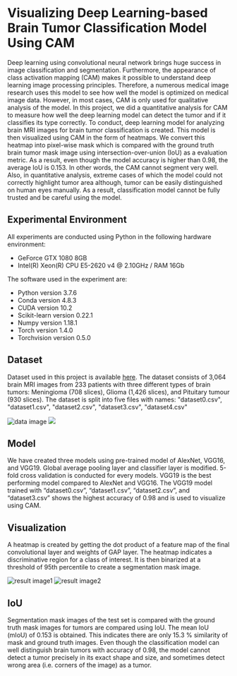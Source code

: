 # Visualizing Deep Learning-based Brain Tumor Classification Model Using CAM

Deep learning using convolutional neural network brings huge success in image classification and segmentation. Furthermore, the appearance of class activation mapping (CAM) makes it possible to understand deep learning image processing principles. Therefore, a numerous medical image research uses this model to see how well the model is optimized on medical image data. However, in most cases, CAM is only used for qualitative analysis of the model. In this project, we did a quantitative analysis for CAM to measure how well the deep learning model can detect the tumor and if it classifies its type correctly. To conduct, deep learning model for analyzing brain MRI images for brain tumor classification is created. This model is then visualized using CAM in the form of heatmaps. We convert this heatmap into pixel-wise mask which is compared with the ground truth brain tumor mask image using intersection-over-union (IoU) as a evaluation metric. As a result, even though the model accuracy is higher than 0.98, the average IoU is 0.153. In other words, the CAM cannot segment very well. Also, in quantitative analysis, extreme cases of which the model could not correctly highlight tumor area although, tumor can be easily distinguished on human eyes manually. As a result, classification model cannot be fully trusted and be careful using the model.

## Experimental Environment
All experiments are conducted using Python in the following hardware environment:
* GeForce GTX 1080 8GB
* Intel(R) Xeon(R) CPU E5-2620 v4 @ 2.10GHz / RAM 16Gb

The software used in the experiment are:
* Python version 3.7.6
* Conda version 4.8.3
* CUDA version 10.2
* Scikit-learn version 0.22.1
* Numpy version 1.18.1
* Torch version 1.4.0
* Torchvision version 0.5.0

## Dataset
Dataset used in this project is available [here](https://figshare.com/articles/brain_tumor_dataset/1512427). The dataset consists of 3,064 brain MRI images from 233 patients with three different types of brain tumors: Meningioma (708 slices), Glioma (1,426 slices), and Pituitary tumour (930 slices). The dataset is split into five files with names: "dataset0.csv", "dataset1.csv", "dataset2.csv", "dataset3.csv", "dataset4.csv" 

![data image](D:/BA4/Research/BA_project/dataset.jpg)
<img src = "D:/BA4/Research/BA project/dataset.jpg">

## Model
We have created three models using pre-trained model of AlexNet, VGG16, and VGG19. Global average pooling layer and classifier layer is modified. 5-fold cross validation is conducted for every models. VGG19 is the best performing model compared to AlexNet and VGG16. The VGG19 model trained with “dataset0.csv”, “dataset1.csv”, “dataset2.csv”, and “dataset3.csv” shows the highest accuracy of 0.98 and is used to visualize using CAM.

## Visualization
A heatmap is created by getting the dot product of a feature map of the final convolutional layer and weights of GAP layer. The heatmap indicates a discriminative region for a class of interest. It is then binarized at a threshold of 95th percentile to create a segmentation mask image.

![result image1](D:\BA4\Research\BA_project\result1.jpg)
![result image2](D:\BA4\Research\BA_project\result2.jpg)

## IoU
Segmentation mask images of the test set is compared with the ground truth mask images for tumors are compared using IoU. The mean IoU (mIoU) of 0.153 is obtained. This indicates there are only 15.3 %  similarity of mask and ground truth images.
Even though the classification model can well distinguish brain tumors with accuracy of 0.98, the model cannot detect a tumor precisely in its exact shape and size, and sometimes detect wrong area (i.e. corners of the image) as a tumor.